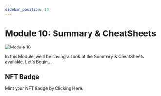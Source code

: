 ```yaml
---
sidebar_position: 10
---
```


# Module 10: Summary & CheatSheets

![Module 10](https://github.com/ShivankK26/Router-Academy-Courses/assets/115289871/68e96a1d-f27b-4000-8075-4c05f2432106)

In this Module, we’ll be having a Look at the Summary & CheatSheets available. Let's Begin...

## NFT Badge

Mint your NFT Badge by Clicking Here.
